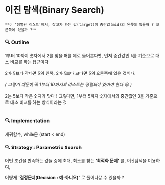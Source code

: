 
이진 탐색(Binary Search)
===

``` 
**💡 '정렬된 리스트'에서, 찾고자 하는 값(target)이 중간값(mid)의 왼쪽에 있을까 ? 오른쪽에 있을까 ?** 
```


### 🔍 Outline
1부터 10까지 숫자에서 2를 찾을 때를 예로 들어본다면,  먼저 중간값인 5를 기준으로 대소 비교를 하는 접근이다<br><br>
2가 5보다 작다면 5의 왼쪽, 2가 5보다 크다면 5의 오른쪽에 있을 것이다. <br><br>
_( 그렇기 때문에 꼭 1부터 10까지의 리스트는 정렬되어 있어야 한다 😃 )_<br><br>
2는 5보다 작은 숫자가 맞다 ! 그렇다면, 1부터 5까지 숫자에서의 중간값인 3을 기준으로 대소 비교를 하는 방식이라는 것 <br><br>





### 🔍 Implementation
재귀함수, while문 (start < end)


### 🔍 Strategy : Parametric Search


어떤 조건을 만족하는 값들 중에 최대, 최소를 찾는 **'최적화 문제'** 를, 이진탐색을 이용하여,

어떻게 **'결정문제(Decision : 예-아니오)'** 로 풀어나갈 수 있을까 ?


